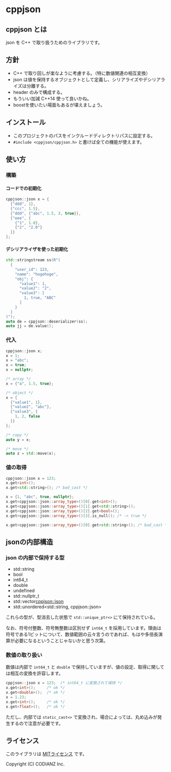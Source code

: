 # cppjson

## cppjson とは

json を C++ で取り扱うためのライブラリです。


## 方針

* C++ で取り回しが楽なように考慮する。（特に数値関連の相互変換）
* json は値を保持するオブジェクトとして定義し、シリアライズやデシリアライズは分離する。
* header のみで構成する。
* もういい加減 C++14 使って良いかね。
* boostを使いたい場面もあるが堪えましょう。


## インストール

* このプロジェクトのパスをインクルードディレクトリパスに設定する。
* `#include <cppjson/cppjson.h>` と書けば全ての機能が使えます。


## 使い方

### 構築

#### コードでの初期化

```cpp
cppjson::json x = {
  {"ddd", 1},
  {"ccc", 1.5},
  {"ddd", {"abc", 1.5, 3, true}},
  {"eee", {
    {"1", 1.0},
    {"2", "2.0"}
  }}
};
```

#### デシリアライザを使った初期化

```cpp
std::stringstream ss(R"(
  {
    "user_id": 123, 
    "name": "hogehoge",
    "obj": {
      "value1": 1,
      "value2": "2",
      "value3": [
        1, true, "ABC"
      ]
    }
  }
)");
auto de = cppjson::deserializer(ss);
auto jj = de.value();
```

### 代入

```cpp
cppjson::json x;
x = 1;
x = "abc";
x = true;
x = nullptr;

/* array */
x = {"a", 1.5, true};

/* object */
x = {
  {"value1", 1},
  {"value2", "abc"},
  {"value3", {
    1, 2, false
  }}
};

/* copy */
auto y = x;

/* move */
auto z = std::move(x);
```

### 値の取得

```cpp
cppjson::json x = 123;
x.get<int>();
x.get<std::string>(); /* bad_cast */

x = {1, "abc", true, nullptr};
x.get<cppjson::json::array_type>()[0].get<int>();
x.get<cppjson::json::array_type>()[1].get<std::string>();
x.get<cppjson::json::array_type>()[2].get<bool>();
x.get<cppjson::json::array_type>()[3].is_null(); /* -> true */

x.get<cppjson::json::array_type>()[0].get<std::string>(); /* bad_cast */
```


## jsonの内部構造

### json の内部で保持する型

* std::string
* bool
* int64_t
* double
* undefined
* std::nullptr_t
* std::vector<cppjson::json>
* std::unordered<std::string, cppjson::json>

これらの型が、型消去した状態で `std::unique_ptr<>` にて保持されている。

なお、符号付整数、符号無整数は区別せず `int64_t` を採用しています。理由は符号である1ビットについて、数値範囲の云々言うのであれば、もはや多倍長演算が必要になるということじゃないかと思う次第。

### 数値の取り扱い

数値は内部で `int64_t` と `double` で保持していますが、値の設定、取得に関しては相互の変換を許容します。

```cpp
cppjson::json x = 123;  /* int64_t に変換されて保持 */
x.get<int>();     /* ok */
x.get<double>();  /* ok */
x = 1.23;
x.get<int>();     /* ok */
x.get<float>();   /* ok */
```

ただし、内部では `static_cast<>` で変換され、場合によっては、丸め込みが発生するので注意が必要です。


## ライセンス

このライブラリは [MITライセンス](http://opensource.org/licenses/MIT) です。　

Copyright (C) CODIANZ Inc.
